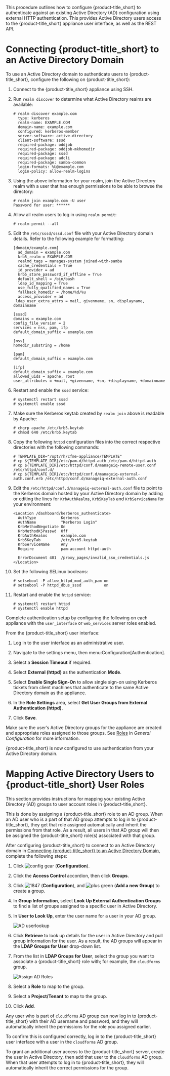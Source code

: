 This procedure outlines how to configure {product-title\_short} to
authenticate against an existing Active Directory (AD) configuration
using external HTTP authentication. This provides Active Directory users
access to the {product-title\_short} appliance user interface, as well
as the REST API.

# Connecting {product-title\_short} to an Active Directory Domain

To use an Active Directory domain to authenticate users to
{product-title\_short}, configure the following on
{product-title\_short}:

1.  Connect to the {product-title\_short} appliance using SSH.

2.  Run `realm discover` to determine what Active Directory realms are
    available:
    
        # realm discover example.com
          type: kerberos
          realm-name: EXAMPLE.COM
          domain-name: example.com
          configured: kerberos-member
          server-software: active-directory
          client-software: sssd
          required-package: oddjob
          required-package: oddjob-mkhomedir
          required-package: sssd
          required-package: adcli
          required-package: samba-common
          login-formats: %U@example.com
          login-policy: allow-realm-logins

3.  Using the above information for your realm, join the Active
    Directory realm with a user that has enough permissions to be able
    to browse the directory:
    
        # realm join example.com -U user
        Password for user: ******

4.  Allow all realm users to log in using `realm permit`:
    
        # realm permit --all

5.  Edit the `/etc/sssd/sssd.conf` file with your Active Directory
    domain details. Refer to the following example for formatting:
    
        [domain/example.com]
          ad_domain = example.com
          krb5_realm = EXAMPLE.COM
          realmd_tags = manages-system joined-with-samba
          cache_credentials = True
          id_provider = ad
          krb5_store_password_if_offline = True
          default_shell = /bin/bash
          ldap_id_mapping = True
          use_fully_qualified_names = True
          fallback_homedir = /home/%d/%u
          access_provider = ad
         ldap_user_extra_attrs = mail, givenname, sn, displayname, domainname
        
        [sssd]
        domains = example.com
        config_file_version = 2
        services = nss, pam, ifp
        default_domain_suffix = example.com
        
        [nss]
        homedir_substring = /home
        
        [pam]
        default_domain_suffix = example.com
        
        [ifp]
        default_domain_suffix = example.com
        allowed_uids = apache, root
        user_attributes = +mail, +givenname, +sn, +displayname, +domainname

6.  Restart and enable the `sssd` service:
    
        # systemctl restart sssd
        # systemctl enable sssd

7.  Make sure the Kerberos keytab created by `realm join` above is
    readable by Apache:
    
        # chgrp apache /etc/krb5.keytab
        # chmod 640 /etc/krb5.keytab

8.  Copy the following `httpd` configuration files into the correct
    respective directories with the following commands:
    
        # TEMPLATE_DIR="/opt/rh/cfme-appliance/TEMPLATE"
        # cp ${TEMPLATE_DIR}/etc/pam.d/httpd-auth /etc/pam.d/httpd-auth
        # cp ${TEMPLATE_DIR}/etc/httpd/conf.d/manageiq-remote-user.conf /etc/httpd/conf.d/
        # cp ${TEMPLATE_DIR}/etc/httpd/conf.d/manageiq-external-auth.conf.erb /etc/httpd/conf.d/manageiq-external-auth.conf

9.  Edit the `/etc/httpd/conf.d/manageiq-external-auth.conf` file to
    point to the Kerberos domain hosted by your Active Directory domain
    by adding or editing the lines for `KrbAuthRealms`, `Krb5KeyTab` and
    `KrbServiceName` for your environment:
    
        <Location /dashboard/kerberos_authenticate>
          AuthType           Kerberos
          AuthName           "Kerberos Login"
          KrbMethodNegotiate On
          KrbMethodK5Passwd  Off
          KrbAuthRealms      example.com
          Krb5KeyTab         /etc/krb5.keytab
          KrbServiceName     Any
          Require            pam-account httpd-auth
        
          ErrorDocument 401  /proxy_pages/invalid_sso_credentials.js
        </Location>

10. Set the following SELinux booleans:
    
        # setsebool -P allow_httpd_mod_auth_pam on
        # setsebool -P httpd_dbus_sssd          on

11. Restart and enable the `httpd` service:
    
        # systemctl restart httpd
        # systemctl enable httpd

Complete authentication setup by configuring the following on each
appliance with the `user_interface` or `web_services` server roles
enabled.

From the {product-title\_short} user interface:

1.  Log in to the user interface as an administrative user.

2.  Navigate to the settings menu, then
    menu:Configuration\[Authentication\].

3.  Select a **Session Timeout** if required.

4.  Select **External (httpd)** as the authentication **Mode**.

5.  Select **Enable Single Sign-On** to allow single sign-on using
    Kerberos tickets from client machines that authenticate to the same
    Active Directory domain as the appliance.

6.  In the **Role Settings** area, select **Get User Groups from
    External Authentication (httpd)**.

7.  Click **Save**.

<div class="important">

Make sure the user’s Active Directory groups for the appliance are
created and appropriate roles assigned to those groups. See
[Roles](https://access.redhat.com/documentation/en-us/red_hat_cloudforms/4.7/html-single/general_configuration/#roles)
in *General Configuration* for more information.

</div>

{product-title\_short} is now configured to use authentication from your
Active Directory domain.

# Mapping Active Directory Users to {product-title\_short} User Roles

This section provides instructions for mapping your existing Active
Directory (AD) groups to user account roles in {product-title\_short}.

This is done by assigning a {product-title\_short} role to an AD group.
When an AD user who is a part of that AD group attempts to log in to
{product-title\_short}, they get that role assigned automatically and
inherit the permissions from that role. As a result, all users in that
AD group will then be assigned the {product-title\_short} role(s)
associated with that group.

After configuring {product-title\_short} to connect to an Active
Directory domain in [Connecting {product-title\_short} to an Active
Directory Domain](#connecting_to_AD_domain), complete the following
steps:

1.  Click ![config gear](config-gear.png) (**Configuration**).

2.  Click the **Access Control** accordion, then click **Groups**.

3.  Click ![1847](1847.png) (**Configuration**), and ![plus
    green](plus_green.png) (**Add a new Group**) to create a group.

4.  In **Group Information**, select **Look Up External Authentication
    Groups** to find a list of groups assigned to a specific user in
    Active Directory.

5.  In **User to Look Up**, enter the user name for a user in your AD
    group.
    
    ![AD userlookup](AD-userlookup.png)

6.  Click **Retrieve** to look up details for the user in Active
    Directory and pull group information for the user. As a result, the
    AD groups will appear in the **LDAP Groups for User** drop-down
    list.

7.  From the list in **LDAP Groups for User**, select the group you want
    to associate a {product-title\_short} role with; for example, the
    `cloudforms` group.
    
    ![Assign AD Roles](Assign_AD-Roles.png)

8.  Select a **Role** to map to the group.

9.  Select a **Project/Tenant** to map to the group.

10. Click **Add**.

Any user who is part of `cloudforms` AD group can now log in to
{product-title\_short} with their AD username and password, and they
will automatically inherit the permissions for the role you assigned
earlier.

To confirm this is configured correctly, log in to the
{product-title\_short} user interface with a user in the `cloudforms` AD
group.

To grant an additional user access to the {product-title\_short} server,
create the user in Active Directory, then add that user to the
`cloudforms` AD group. When that user attempts to log in to
{product-title\_short}, they will automatically inherit the correct
permissions for the group.
